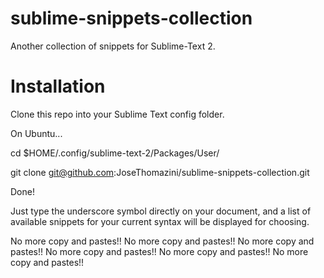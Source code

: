 sublime-snippets-collection
===========================

Another collection of snippets for Sublime-Text 2.

Installation
============

Clone this repo into your Sublime Text config folder.

On Ubuntu...

cd $HOME/.config/sublime-text-2/Packages/User/

git clone git@github.com:JoseThomazini/sublime-snippets-collection.git

Done!

Just type the underscore symbol directly on your document, and a list of
available snippets for your current syntax will be displayed for choosing.

No more copy and pastes!!
No more copy and pastes!!
No more copy and pastes!!
No more copy and pastes!!
No more copy and pastes!!
No more copy and pastes!!
